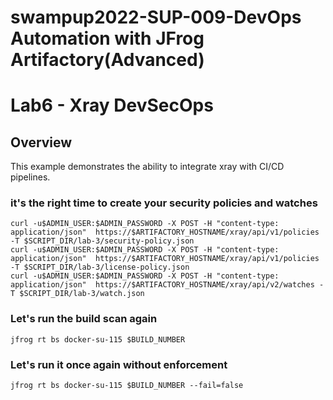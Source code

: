 # swampup2022-SUP-009-DevOps Automation with JFrog Artifactory(Advanced) 
# Lab6 - Xray DevSecOps

## Overview
This example demonstrates the ability to integrate xray with CI/CD pipelines.

### it's the right time to create your security policies and watches
```console
curl -u$ADMIN_USER:$ADMIN_PASSWORD -X POST -H "content-type: application/json"  https://$ARTIFACTORY_HOSTNAME/xray/api/v1/policies -T $SCRIPT_DIR/lab-3/security-policy.json
curl -u$ADMIN_USER:$ADMIN_PASSWORD -X POST -H "content-type: application/json"  https://$ARTIFACTORY_HOSTNAME/xray/api/v1/policies -T $SCRIPT_DIR/lab-3/license-policy.json
curl -u$ADMIN_USER:$ADMIN_PASSWORD -X POST -H "content-type: application/json"  https://$ARTIFACTORY_HOSTNAME/xray/api/v2/watches -T $SCRIPT_DIR/lab-3/watch.json
```

### Let's run the build scan again
```console
jfrog rt bs docker-su-115 $BUILD_NUMBER
```

### Let's run it once again without enforcement
```console
jfrog rt bs docker-su-115 $BUILD_NUMBER --fail=false
```